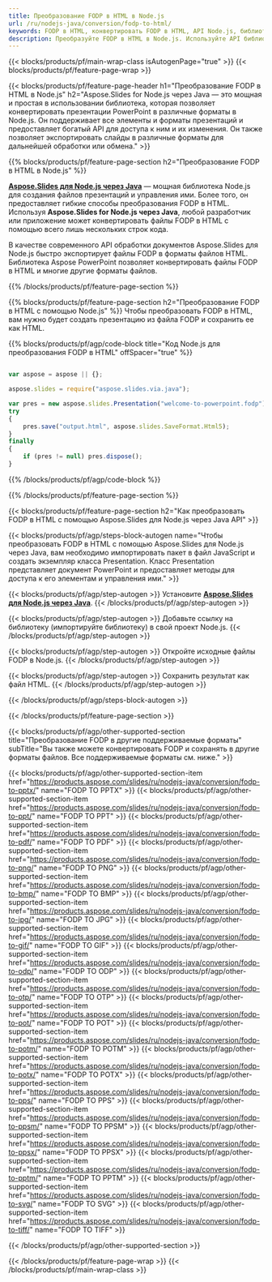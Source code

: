 ```yaml
---
title: Преобразование FODP в HTML в Node.js
url: /ru/nodejs-java/conversion/fodp-to-html/
keywords: FODP в HTML, конвертировать FODP в HTML, API Node.js, библиотека Node.js, FODP, HTML
description: Преобразуйте FODP в HTML в Node.js. Используйте API библиотеки Node.js для преобразования файлов FODP в HTML.
---
```


{{< blocks/products/pf/main-wrap-class isAutogenPage="true" >}}
{{< blocks/products/pf/feature-page-wrap >}}

{{< blocks/products/pf/feature-page-header h1="Преобразование FODP в HTML в Node.js" h2="Aspose.Slides for Node.js через Java — это мощная и простая в использовании библиотека, которая позволяет конвертировать презентации PowerPoint в различные форматы в Node.js. Он поддерживает все элементы и форматы презентаций и предоставляет богатый API для доступа к ним и их изменения. Он также позволяет экспортировать слайды в различные форматы для дальнейшей обработки или обмена." >}}

{{% blocks/products/pf/feature-page-section h2="Преобразование FODP в HTML в Node.js" %}}

[**Aspose.Slides для Node.js через Java**](https://products.aspose.com/slides/ru/nodejs-java/) — мощная библиотека Node.js для создания файлов презентаций и управления ими. Более того, он предоставляет гибкие способы преобразования FODP в HTML. Используя **Aspose.Slides for Node.js через Java**, любой разработчик или приложение может конвертировать файлы FODP в HTML с помощью всего лишь нескольких строк кода.

В качестве современного API обработки документов Aspose.Slides для Node.js быстро экспортирует файлы FODP в форматы файлов HTML. Библиотека Aspose PowerPoint позволяет конвертировать файлы FODP в HTML и многие другие форматы файлов.

{{% /blocks/products/pf/feature-page-section %}}

{{% blocks/products/pf/feature-page-section  h2="Преобразование FODP в HTML с помощью Node.js" %}}
Чтобы преобразовать FODP в HTML, вам нужно будет создать презентацию из файла FODP и сохранить ее как HTML.

{{% blocks/products/pf/agp/code-block title="Код Node.js для преобразования FODP в HTML" offSpacer="true" %}}

```javascript

var aspose = aspose || {};

aspose.slides = require("aspose.slides.via.java");

var pres = new aspose.slides.Presentation("welcome-to-powerpoint.fodp");
try
{
    pres.save("output.html", aspose.slides.SaveFormat.Html5);
}
finally
{
    if (pres != null) pres.dispose();
}
```


{{% /blocks/products/pf/agp/code-block %}}

{{% /blocks/products/pf/feature-page-section %}}

{{< blocks/products/pf/feature-page-section  h2="Как преобразовать FODP в HTML с помощью Aspose.Slides для Node.js через Java API" >}}

{{< blocks/products/pf/agp/steps-block-autogen name="Чтобы преобразовать FODP в HTML с помощью Aspose.Slides для Node.js через Java, вам необходимо импортировать пакет в файл JavaScript и создать экземпляр класса Presentation. Класс Presentation представляет документ PowerPoint и предоставляет методы для доступа к его элементам и управления ими." >}}

{{< blocks/products/pf/agp/step-autogen >}}
Установите [**Aspose.Slides для Node.js через Java**](https://products.aspose.com/slides/ru/nodejs-java/).
{{< /blocks/products/pf/agp/step-autogen >}}

{{< blocks/products/pf/agp/step-autogen >}}
Добавьте ссылку на библиотеку (импортируйте библиотеку) в свой проект Node.js.
{{< /blocks/products/pf/agp/step-autogen >}}

{{< blocks/products/pf/agp/step-autogen >}}
Откройте исходные файлы FODP в Node.js.
{{< /blocks/products/pf/agp/step-autogen >}}

{{< blocks/products/pf/agp/step-autogen >}}
Сохранить результат как файл HTML.
{{< /blocks/products/pf/agp/step-autogen >}}

{{< /blocks/products/pf/agp/steps-block-autogen >}}

{{< /blocks/products/pf/feature-page-section >}}

{{< blocks/products/pf/agp/other-supported-section title="Преобразование FODP в другие поддерживаемые форматы" subTitle="Вы также можете конвертировать FODP и сохранять в другие форматы файлов. Все поддерживаемые форматы см. ниже." >}}

{{< blocks/products/pf/agp/other-supported-section-item href="https://products.aspose.com/slides/ru/nodejs-java/conversion/fodp-to-pptx/" name="FODP TO PPTX" >}}
{{< blocks/products/pf/agp/other-supported-section-item href="https://products.aspose.com/slides/ru/nodejs-java/conversion/fodp-to-ppt/" name="FODP TO PPT" >}}
{{< blocks/products/pf/agp/other-supported-section-item href="https://products.aspose.com/slides/ru/nodejs-java/conversion/fodp-to-pdf/" name="FODP TO PDF" >}}
{{< blocks/products/pf/agp/other-supported-section-item href="https://products.aspose.com/slides/ru/nodejs-java/conversion/fodp-to-png/" name="FODP TO PNG" >}}
{{< blocks/products/pf/agp/other-supported-section-item href="https://products.aspose.com/slides/ru/nodejs-java/conversion/fodp-to-bmp/" name="FODP TO BMP" >}}
{{< blocks/products/pf/agp/other-supported-section-item href="https://products.aspose.com/slides/ru/nodejs-java/conversion/fodp-to-jpg/" name="FODP TO JPG" >}}
{{< blocks/products/pf/agp/other-supported-section-item href="https://products.aspose.com/slides/ru/nodejs-java/conversion/fodp-to-gif/" name="FODP TO GIF" >}}
{{< blocks/products/pf/agp/other-supported-section-item href="https://products.aspose.com/slides/ru/nodejs-java/conversion/fodp-to-odp/" name="FODP TO ODP" >}}
{{< blocks/products/pf/agp/other-supported-section-item href="https://products.aspose.com/slides/ru/nodejs-java/conversion/fodp-to-otp/" name="FODP TO OTP" >}}
{{< blocks/products/pf/agp/other-supported-section-item href="https://products.aspose.com/slides/ru/nodejs-java/conversion/fodp-to-pot/" name="FODP TO POT" >}}
{{< blocks/products/pf/agp/other-supported-section-item href="https://products.aspose.com/slides/ru/nodejs-java/conversion/fodp-to-potm/" name="FODP TO POTM" >}}
{{< blocks/products/pf/agp/other-supported-section-item href="https://products.aspose.com/slides/ru/nodejs-java/conversion/fodp-to-potx/" name="FODP TO POTX" >}}
{{< blocks/products/pf/agp/other-supported-section-item href="https://products.aspose.com/slides/ru/nodejs-java/conversion/fodp-to-pps/" name="FODP TO PPS" >}}
{{< blocks/products/pf/agp/other-supported-section-item href="https://products.aspose.com/slides/ru/nodejs-java/conversion/fodp-to-ppsm/" name="FODP TO PPSM" >}}
{{< blocks/products/pf/agp/other-supported-section-item href="https://products.aspose.com/slides/ru/nodejs-java/conversion/fodp-to-ppsx/" name="FODP TO PPSX" >}}
{{< blocks/products/pf/agp/other-supported-section-item href="https://products.aspose.com/slides/ru/nodejs-java/conversion/fodp-to-pptm/" name="FODP TO PPTM" >}}
{{< blocks/products/pf/agp/other-supported-section-item href="https://products.aspose.com/slides/ru/nodejs-java/conversion/fodp-to-svg/" name="FODP TO SVG" >}}
{{< blocks/products/pf/agp/other-supported-section-item href="https://products.aspose.com/slides/ru/nodejs-java/conversion/fodp-to-tiff/" name="FODP TO TIFF" >}}


{{< /blocks/products/pf/agp/other-supported-section >}}

{{< /blocks/products/pf/feature-page-wrap >}}
{{< /blocks/products/pf/main-wrap-class >}}